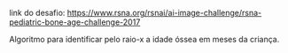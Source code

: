 link do desafio:
https://www.rsna.org/rsnai/ai-image-challenge/rsna-pediatric-bone-age-challenge-2017

Algoritmo para identificar pelo raio-x a idade óssea em meses da criança.
